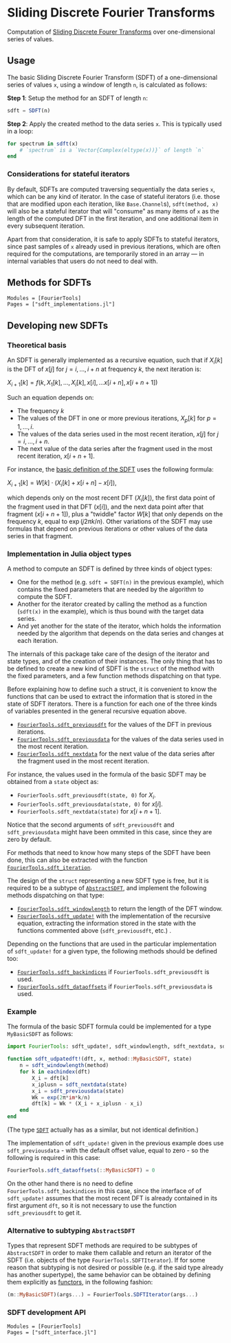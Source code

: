 # Sliding Discrete Fourier Transforms

Computation of [Sliding Discrete Fourer Transforms](https://en.wikipedia.org/wiki/Sliding_DFT) over one-dimensional series of values.

## Usage

The basic Sliding Discrete Fourier Transform (SDFT) of a one-dimensional series of values `x`, using a window of length `n`, is calculated as follows:

**Step 1**: Setup the method for an SDFT of length `n`:

```julia
sdft = SDFT(n)
```

**Step 2**: Apply the created method to the data series `x`. This is typically used in a loop:

```julia
for spectrum in sdft(x)
    # `spectrum` is a `Vector{Complex(eltype(x))}` of length `n`
end
```

### Considerations for stateful iterators

By default, SDFTs are computed traversing sequentially the data series `x`, which can be any kind of iterator. In the case of stateful iterators (i.e. those that are modified upon each iteration, like `Base.Channel`s),  `sdft(method, x)` will also be a stateful iterator that will "consume" as many items of `x` as the length of the computed DFT in the first iteration, and one additional item in every subsequent iteration.

Apart from that consideration, it is safe to apply SDFTs to stateful iterators, since past samples of `x` already used in previous iterations, which are often required for the computations, are temporarily stored in an array — in internal variables that users do not need to deal with.

## Methods for SDFTs

```@autodocs
Modules = [FourierTools]
Pages = ["sdft_implementations.jl"]
```

## Developing new SDFTs

### Theoretical basis

An SDFT is generally implemented as a recursive equation, such that if $X_{i}[k]$ is the DFT of $x[j]$ for $j = i, \ldots, i+n$ at frequency $k$, the next iteration is:

$X_{i+1}[k] = f(k, X_{1}[k], \ldots, X_{i}[k], x[i], \ldots x[i+n], x[i+n+1])$

Such an equation depends on:

* The frequency $k$
* The values of the DFT in one or more previous iterations, $X_{p}[k]$ for $p = 1, \ldots, i$.
* The values of the data series used in the most recent iteration, $x[j]$ for $j = i, \ldots, i+n$.
* The next value of the data series after the fragment used in the most recent iteration, $x[i+n+1]$.

For instance, the [basic definition of the SDFT](https://www.researchgate.net/publication/3321463_The_sliding_DFT) uses the following formula: 

$X_{i+1}[k] = W[k] \cdot (X_{i}[k] + x[i+n] - x[i]),$

which depends only on the most recent DFT ($X_{i}[k]$), the first data point of the fragment used in that DFT ($x[i]$), and the next data point after that fragment ($x[i+n+1]$), plus a "twiddle" factor $W[k]$ that only depends on the frequency $k$, equal to $\exp(j2{\pi}k/n)$.
Other variations of the SDFT may use formulas that depend on previous iterations or other values of the data series in that fragment.

### Implementation in Julia object types

A method to compute an SDFT is defined by three kinds of object types:

* One for the method (e.g. `sdft = SDFT(n)` in the previous example), which contains the fixed parameters that are needed by the algorithm to compute the SDFT.
* Another for the iterator created by calling the method as a function (`sdft(x)` in the example), which is thus bound with the target data series.
* And yet another for the state of the iterator, which holds the information needed by the algorithm that depends on the data series and changes at each iteration.

The internals of this package take care of the design of the iterator and state types, and of the creation of their instances. The only thing that has to be defined to create a new kind of SDFT is the `struct` of the method with the fixed parameters, and a few function methods dispatching on that type.

Before explaining how to define such a struct, it is convenient to know the functions that can be used to extract the information that is stored in the state of SDFT iterators. There is a function for each one of the three kinds of variables presented in the general recursive equation above.

* [`FourierTools.sdft_previousdft`](@ref) for the values of the DFT in previous iterations.
* [`FourierTools.sdft_previousdata`](@ref) for the values of the data series used in the most recent iteration.
* [`FourierTools.sdft_nextdata`](@ref) for the next value of the data series after the fragment used in the most recent iteration.

For instance, the values used in the formula of the basic SDFT may be obtained from a `state` object as:
* `FourierTools.sdft_previousdft(state, 0)` for $X_{i}$.
* `FourierTools.sdft_previousdata(state, 0)` for $x[i]$.
* `FourierTools.sdft_nextdata(state)` for $x[i+n+1]$.

Notice that the second arguments of `sdft_previousdft` and `sdft_previousdata` might have been ommited in this case, since they are zero by default.

For methods that need to know how many steps of the SDFT have been done, this can also be extracted with the function [`FourierTools.sdft_iteration`](@ref).

The design of the `struct` representing a new SDFT type is free, but it is required to be a subtype of [`AbstractSDFT`](@ref), and implement the following methods dispatching on that type:

* [`FourierTools.sdft_windowlength`](@ref) to return the length of the DFT window.
* [`FourierTools.sdft_update!`](@ref) with the implementation of the recursive equation, extracting the information stored in the state with the functions commented above (`sdft_previousdft`, etc.) .

Depending on the functions that are used in the particular implementation of `sdft_update!` for a given type, the following methods should be defined too:

* [`FourierTools.sdft_backindices`](@ref) if `FourierTools.sdft_previousdft` is used.
* [`FourierTools.sdft_dataoffsets`](@ref) if `FourierTools.sdft_previousdata` is used.

### Example

The formula of the basic SDFT formula could be implemented for a type `MyBasicSDFT` as follows:

```julia
import FourierTools: sdft_update!, sdft_windowlength, sdft_nextdata, sdft_previousdata

function sdft_udpatedft!(dft, x, method::MyBasicSDFT, state)
    n = sdft_windowlength(method)
    for k in eachindex(dft)
        X_i = dft[k]
        x_iplusn = sdft_nextdata(state)
        x_i = sdft_previousdata(state)
        Wk = exp(2π*im*k/n)
        dft[k] = Wk * (X_i + x_iplusn - x_i)
    end
end
```

(The type [`SDFT`](@ref) actually has as a similar, but not identical definition.)

The implementation of `sdft_update!` given in the previous example does use `sdft_previousdata` - with the default offset value, equal to zero - so the following is required in this case:

```julia
FourierTools.sdft_dataoffsets(::MyBasicSDFT) = 0
```

On the other hand there is no need to define `FourierTools.sdft_backindices` in this case, since the interface of of `sdft_update!` assumes that the most recent DFT is already contained in its first argument `dft`, so it is not necessary to use the function `sdft_previousdft` to get it.

### Alternative to subtyping `AbstractSDFT`

Types that represent SDFT methods are required to be subtypes of `AbstractSDFT` in order to make them callable and return an iterator of the SDFT (i.e. objects of the type `FourierTools.SDFTIterator`). If for some reason that subtyping is not desired or possible (e.g. if the said type already has another supertype), the same behavior can be obtained by defining them explicitly as [functors](https://docs.julialang.org/en/v1/manual/methods/#Function-like-objects), in the following fashion:

```julia
(m::MyBasicSDFT)(args...) = FourierTools.SDFTIterator(args...)
```


### SDFT development API

```@autodocs
Modules = [FourierTools]
Pages = ["sdft_interface.jl"]
```
